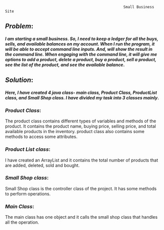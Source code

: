                                                           Small Business Site
 
 
## _Problem_: 
#### _I am starting a small business. So, I need to keep a ledger for all the buys, sells, and available balances on my account. When I run the program, it will be able to accept command line inputs. And, will show the result in the command line. When engaging with the command line, it will give me options to add a product, delete a product, buy a product, sell a product, see the list of the product, and see the available balance_. 

## _Solution_:
#### _Here,  I have created 4 java class- main class, Product Class, ProductList class, and Small Shop class. I have divided my task into 3 classes mainly_. 

### _Product Class_: 
The product class contains different types of variables and methods of the product. It contains the product name, buying price, selling price, and total available products in the inventory. product class also contains some methods to access some attributes.  

### _Product List class_: 
I have created an ArrayList and it contains the total number of products that are added, deleted, sold and bought.

### _Small Shop class_: 
Small Shop class is the controller class of the project. It has some methods to perform operations.

### _Main Class_: 
The main class has one object and it calls the small shop class that handles all the operation.
